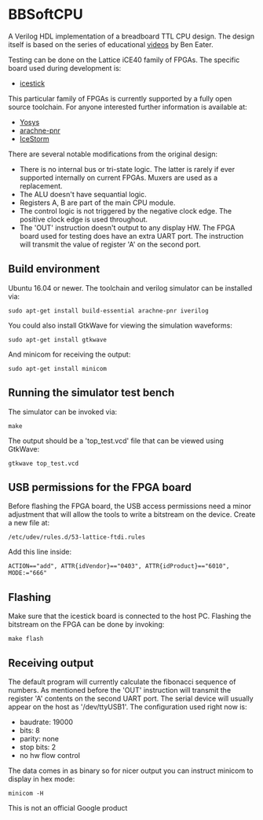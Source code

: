 # BBSoftCPU

A Verilog HDL implementation of a breadboard TTL CPU design. The design itself is based on the
series of educational [videos][1] by Ben Eater.

Testing can be done on the Lattice iCE40 family of FPGAs. The specific board used during development is:

* [icestick][2]

This particular family of FPGAs is currently supported by a fully open source toolchain.
For anyone interested further information is available at:

* [Yosys][3]
* [arachne-pnr][4]
* [IceStorm][5]

There are several notable modifications from the original design:

* There is no internal bus or tri-state logic. The latter is rarely if ever supported internally on current FPGAs. Muxers
are used as a replacement.
* The ALU doesn't have sequantial logic.
* Registers A, B are part of the main CPU module.
* The control logic is not triggered by the negative clock edge. The positive clock edge is used throughout.
* The 'OUT' instruction doesn't output to any display HW. The FPGA board used for testing does have an extra UART port.
The instruction will transmit the value of register 'A' on the second port.

## Build environment

Ubuntu 16.04 or newer. The toolchain and verilog simulator can be installed via:

```
sudo apt-get install build-essential arachne-pnr iverilog
```

You could also install GtkWave for viewing the simulation waveforms:

```
sudo apt-get install gtkwave
```

And minicom for receiving the output:

```
sudo apt-get install minicom
```

## Running the simulator test bench

The simulator can be invoked via:

```
make
```

The output should be a 'top_test.vcd' file that can be viewed using GtkWave:

```
gtkwave top_test.vcd
```

## USB permissions for the FPGA board

Before flashing the FPGA board, the USB access permissions need a minor adjustment that will allow the tools to
write a bitstream on the device. Create a new file at:
```
/etc/udev/rules.d/53-lattice-ftdi.rules
```

Add this line inside:

```
ACTION=="add", ATTR{idVendor}=="0403", ATTR{idProduct}=="6010", MODE:="666"
```

## Flashing

Make sure that the icestick board is connected to the host PC.
Flashing the bitstream on the FPGA can be done by invoking:

```
make flash
```

## Receiving output

The default program will currently calculate the fibonacci sequence of numbers.
As mentioned before the 'OUT' instruction will transmit the register 'A' contents on the second UART port.
The serial device will usually appear on the host as '/dev/ttyUSB1'. The configuration used right now is:

* baudrate: 19000
* bits: 8
* parity: none
* stop bits: 2
* no hw flow control

The data comes in as binary so for nicer output you can instruct minicom to display in hex mode:

```
minicom -H
```

This is not an official Google product

[1]: https://www.youtube.com/user/eaterbc
[2]: http://www.latticesemi.com/icestick
[3]: http://www.clifford.at/yosys/
[4]: https://github.com/cseed/arachne-pnr
[5]: http://www.clifford.at/icestorm/

